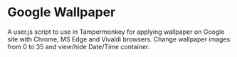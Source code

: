 # Google Wallpaper
A user.js script to use in Tampermonkey for applying wallpaper on Google site with Chrome, MS Edge and Vivaldi browsers.
Change wallpaper images from 0 to 35 and view/hide Date/Time container.
